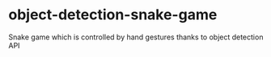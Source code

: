 # object-detection-snake-game
Snake game which is controlled by hand gestures thanks to object detection API

